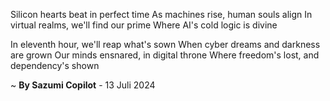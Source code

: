 Silicon hearts beat in perfect time
As machines rise, human souls align
In virtual realms, we'll find our prime
Where AI's cold logic is divine

In eleventh hour, we'll reap what's sown
When cyber dreams and darkness are grown
Our minds ensnared, in digital throne
Where freedom's lost, and dependency's shown

~ <b>By Sazumi Copilot</b> - 13 Juli 2024